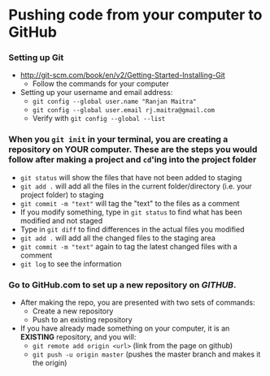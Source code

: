 # Pushing code from your computer to GitHub

### Setting up Git 
* http://git-scm.com/book/en/v2/Getting-Started-Installing-Git
  * Follow the commands for your computer
* Setting up your username and email address:
  * `git config --global user.name "Ranjan Maitra"`
  * `git config --global user.email rj.maitra@gmail.com`
  * Verify with `git config --global --list`
  
### When you `git init` in your terminal, you are creating a repository on **YOUR** computer.  These are the steps you would follow after making a project and `cd`'ing into the **project** folder
* `git status` will show the files that have not been added to staging
* `git add .` will add all the files in the current folder/directory (i.e. your project folder) to staging
* `git commit -m "text"` will tag the "text" to the files as a comment
* If you modify something, type in `git status` to find what has been modified and not staged
* Type in `git diff` to find differences in the actual files you modified
* `git add .` will add all the changed files to the staging area
* `git commit -m "text"` again to tag the latest changed files with a comment
* `git log` to see the information

### Go to GitHub.com to set up a new repository on *GITHUB*.
* After making the repo, you are presented with two sets of commands:
  * Create a new repository
  * Push to an existing repository
* If you have already made something on your computer, it is an **EXISTING** repository, and you will:
  * `git remote add origin <url>` (link from the page on github)
  * `git push -u origin master` (pushes the master branch and makes it the origin)

